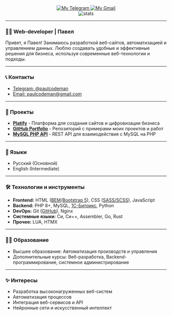 <div id="badges" align="center">
  <a href="https://t.me/paulcodeman">
    <img src="https://img.shields.io/badge/Telegram-blue?style=for-the-badge&logo=telegram&logoColor=white" alt="My Telegram">
  </a>
  <a href="mailto:paulcodeman@gmail.com">
    <img src="https://img.shields.io/badge/Gmail-red?style=for-the-badge&logo=gmail&logoColor=white" alt="My Gmail">
  </a>
</div>
<div id="stats" align="center">
  <img src="https://komarev.com/ghpvc/?username=paulcodeman&style=flat-square&color=blue" alt="stats">
</div>  

---

### :man_technologist: Web-developer | Павел

Привет, я Павел! Занимаюсь разработкой веб-сайтов, автоматизацией и управлением данных. Люблю создавать удобные и эффективные решения для бизнеса, используя современные веб-технологии и подходы.

---

### :telephone_receiver: Контакты

* [Telegram: @paulcodeman](https://t.me/paulcodeman)
* [Email: paulcodeman@gmail.com](mailto:paulcodeman@gmail.com)

---

### :briefcase: Проекты

- **[Platify](https://platify.ru/)** - Платформа для создания сайтов и цифровизации бизнеса
- **[GitHub Portfolio](https://github.com/paulcodeman/portfolio)** - Репозиторий с примерами моих проектов и работ
- **[MySQL PHP API](https://github.com/paulcodeman/mysql-php-api)** - REST API для взаимодействия с MySQL на PHP

---

### :book: Языки

* Русский (Основной)
* English (Intermediate)

---

### :hammer_and_wrench: Технологии и инструменты

* **Frontend:** HTML ([BEM](https://ru.bem.info/)/[Bootstrap 5](https://getbootstrap.com/)), CSS ([SASS/SCSS](https://sass-scss.ru/)), JavaScript
* **Backend:** PHP 8+, MySQL, [1С-Битрикс](https://www.1c-bitrix.ru/), Python
* **DevOps:** Git ([GitHub](https://github.com/)), Nginx
* **Системные языки:** Си, Си++, Assembler, Go, Rust
* **Прочее:** LUA, HTMX

---

### :man_student: Образование

* Высшее образование: Автоматизация производств и управления
* Дополнительные курсы: Веб-разработка, Backend-программирование, системное администрирование

---

### :sparkles: Интересы

* Разработка высоконагруженных веб-систем
* Автоматизация процессов
* Интеграция веб-сервисов и API
* Нейронные сети и искусственный интеллект



